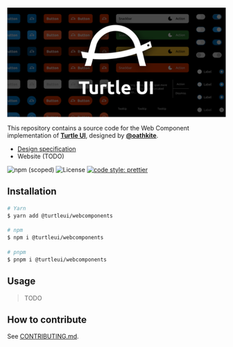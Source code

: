 ![Turtle UI](./README_cover.png)

This repository contains a source code for the Web Component implementation of [**Turtle UI**][design file], designed by [**@oathkite**](https://github.com/oathkite).

- [Design specification][design file]
- Website (TODO)

[design file]: https://www.figma.com/community/file/990997715540889664

![npm (scoped)](https://img.shields.io/npm/v/@turtleui/webcomponents)
![License](https://img.shields.io/github/license/pocka/TurtleUI)
[![code style: prettier](https://img.shields.io/badge/code_style-prettier-ff69b4.svg?style=flat)](https://github.com/prettier/prettier)

## Installation

```sh
# Yarn
$ yarn add @turtleui/webcomponents

# npm
$ npm i @turtleui/webcomponents

# pnpm
$ pnpm i @turtleui/webcomponents
```

## Usage

> TODO

## How to contribute

See [CONTRIBUTING.md](./CONTRIBUTING.md).
